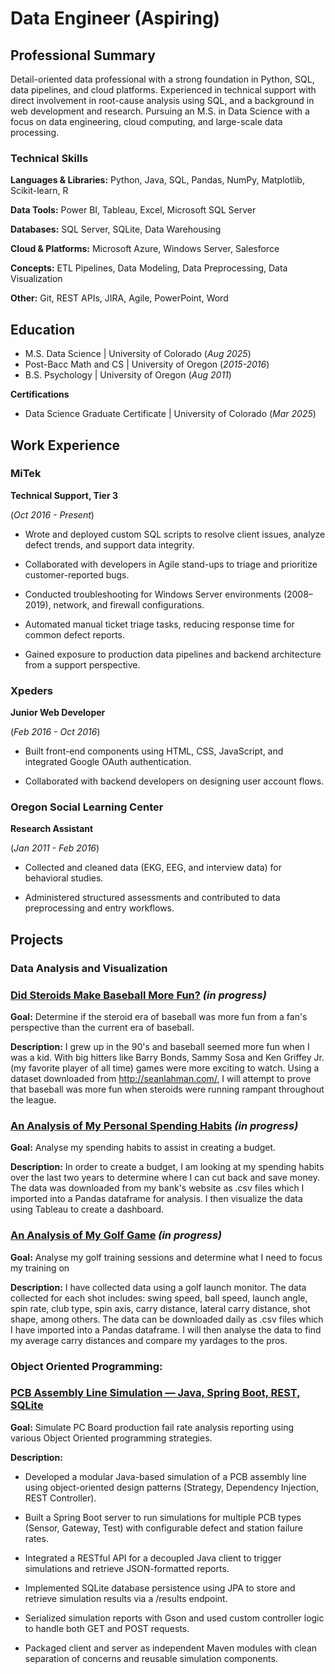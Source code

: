 # Data Engineer (Aspiring)

## Professional Summary

Detail-oriented data professional with a strong foundation in Python, SQL, data pipelines, and cloud platforms. Experienced in technical support with direct involvement in root-cause analysis using SQL, and a background in web development and research. Pursuing an M.S. in Data Science with a focus on data engineering, cloud computing, and large-scale data processing.

### Technical Skills 
**Languages & Libraries:** Python, Java, SQL, Pandas, NumPy, Matplotlib, Scikit-learn, R

**Data Tools:** Power BI, Tableau, Excel, Microsoft SQL Server

**Databases:** SQL Server, SQLite, Data Warehousing

**Cloud & Platforms:** Microsoft Azure, Windows Server, Salesforce

**Concepts:** ETL Pipelines, Data Modeling, Data Preprocessing, Data Visualization

**Other:** Git, REST APIs, JIRA, Agile, PowerPoint, Word

## Education
- M.S. Data Science | University of Colorado  (_Aug 2025_)
- Post-Bacc Math and CS | University of Oregon (_2015-2016_)
- B.S. Psychology | University of Oregon (_Aug 2011_)
  
**Certifications**

- Data Science Graduate Certificate | University of Colorado (_Mar 2025_)

## Work Experience
### **MiTek**
**Technical Support, Tier 3**

(_Oct 2016 - Present_)

- Wrote and deployed custom SQL scripts to resolve client issues, analyze defect trends, and support data integrity.

- Collaborated with developers in Agile stand-ups to triage and prioritize customer-reported bugs.

- Conducted troubleshooting for Windows Server environments (2008–2019), network, and firewall configurations.

- Automated manual ticket triage tasks, reducing response time for common defect reports.

- Gained exposure to production data pipelines and backend architecture from a support perspective.

### **Xpeders**
**Junior Web Developer**

(_Feb 2016 - Oct 2016_)

- Built front-end components using HTML, CSS, JavaScript, and integrated Google OAuth authentication.

- Collaborated with backend developers on designing user account flows.

### **Oregon Social Learning Center**
**Research Assistant**

(_Jan 2011 - Feb 2016_)

- Collected and cleaned data (EKG, EEG, and interview data) for behavioral studies.

- Administered structured assessments and contributed to data preprocessing and entry workflows.


## Projects

### Data Analysis and Visualization

### **[Did Steroids Make Baseball More Fun?](https://github.com/joja4479/Do-Steroids-Make-Baseball-More-Fun-)** _(in progress)_

**Goal:**  Determine if the steroid era of baseball was more fun from a fan's perspective than the current era of baseball.

**Description:** I grew up in the 90's and baseball seemed more fun when I was a kid. With big hitters like Barry Bonds, Sammy Sosa and Ken Griffey Jr. (my favorite player of all time) games were more exciting to watch. Using a dataset downloaded from http://seanlahman.com/, I will attempt to prove that baseball was more fun when steroids were running rampant throughout the league.

### **[An Analysis of My Personal Spending Habits](https://github.com/joja4479/spending)** _(in progress)_

**Goal:** Analyse my spending habits to assist in creating a budget.

**Description:** In order to create a budget, I am looking at my spending habits over the last two years to determine where I can cut back and save money. The data was downloaded from my bank's website as .csv files which I imported into a Pandas dataframe for analysis. I then visualize the data using Tableau to create a dashboard.

### **[An Analysis of My Golf Game](https://github.com/joja4479/GolfGameAnalysis/tree/main)** _(in progress)_

**Goal:** Analyse my golf training sessions and determine what I need to focus my training on

**Description:** I have collected data using a golf launch monitor. The data collected for each shot includes: swing speed, ball speed, launch angle, spin rate, club type, spin axis, carry distance, lateral carry distance, shot shape, among others. The data can be downloaded daily as .csv files which I have imported into a Pandas dataframe. I will then analyse the data to find my average carry distances and compare my yardages to the pros.

### Object Oriented Programming:

### **[PCB Assembly Line Simulation — Java, Spring Boot, REST, SQLite](https://github.com/joja4479/PCB_Simulation/tree/main)**

**Goal:** Simulate PC Board production fail rate analysis reporting using various Object Oriented programming strategies.

**Description:**

- Developed a modular Java-based simulation of a PCB assembly line using object-oriented design patterns (Strategy, Dependency Injection, REST Controller).

- Built a Spring Boot server to run simulations for multiple PCB types (Sensor, Gateway, Test) with configurable defect and station failure rates.

- Integrated a RESTful API for a decoupled Java client to trigger simulations and retrieve JSON-formatted reports.

- Implemented SQLite database persistence using JPA to store and retrieve simulation results via a /results endpoint.

- Serialized simulation reports with Gson and used custom controller logic to handle both GET and POST requests.

- Packaged client and server as independent Maven modules with clean separation of concerns and reusable simulation components.



